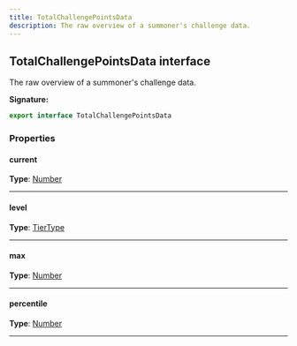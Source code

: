 ```yaml
---
title: TotalChallengePointsData
description: The raw overview of a summoner's challenge data.
---
```


## TotalChallengePointsData interface

The raw overview of a summoner's challenge data.

**Signature:**

```ts
export interface TotalChallengePointsData 
```

### Properties

#### current



**Type**: [Number](https://developer.mozilla.org/en-US/docs/Web/JavaScript/Reference/Global_Objects/Number)

---

#### level



**Type**: [TierType](/api/types/tiertype)

---

#### max



**Type**: [Number](https://developer.mozilla.org/en-US/docs/Web/JavaScript/Reference/Global_Objects/Number)

---

#### percentile



**Type**: [Number](https://developer.mozilla.org/en-US/docs/Web/JavaScript/Reference/Global_Objects/Number)

---

